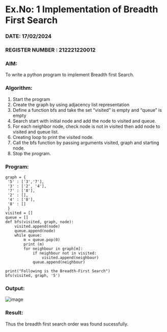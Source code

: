 # Ex.No: 1  Implementation of Breadth First Search 
### DATE: 17/02/2024                                                                        
### REGISTER NUMBER : 212221220012
### AIM: 
To write a python program to implement Breadth first Search. 
### Algorithm:
1. Start the program
2. Create the graph by using adjacency list representation
3. Define a function bfs and take the set “visited” is empty and “queue” is empty
4. Search start with initial node and add the node to visited and queue.
5. For each neighbor node, check node is not in visited then add node to visited and queue list.
6.  Creating loop to print the visited node.
7.   Call the bfs function by passing arguments visited, graph and starting node.
8.   Stop the program.
### Program:
```
graph = {
 '5' : ['3','7'],
 '3' : ['2', '4'],
 '7' : ['8'],
 '2' : [],
 '4' : ['8'],
 '8' : []
 }
visited = [] 
queue = []     
def bfs(visited, graph, node): 
    visited.append(node)
    queue.append(node)
    while queue:
        m = queue.pop(0) 
        print (m) 
        for neighbour in graph[m]:
            if neighbour not in visited:
                visited.append(neighbour)
            queue.append(neighbour)

print("Following is the Breadth-First Search")
bfs(visited, graph, '5')   
```
### Output:
![image](https://github.com/ieswaris/AI_Lab_2023-24/assets/127847210/191dfcd9-34ad-4851-8a77-a62b9534eb48)

### Result:
Thus the breadth first search order was found sucessfully.
